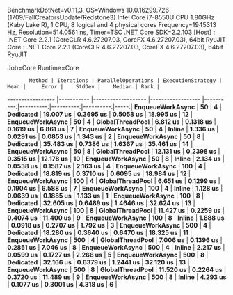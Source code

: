 
BenchmarkDotNet=v0.11.3, OS=Windows 10.0.16299.726 (1709/FallCreatorsUpdate/Redstone3)
Intel Core i7-8550U CPU 1.80GHz (Kaby Lake R), 1 CPU, 8 logical and 4 physical cores
Frequency=1945313 Hz, Resolution=514.0561 ns, Timer=TSC
.NET Core SDK=2.2.103
  [Host] : .NET Core 2.2.1 (CoreCLR 4.6.27207.03, CoreFX 4.6.27207.03), 64bit RyuJIT
  Core   : .NET Core 2.2.1 (CoreCLR 4.6.27207.03, CoreFX 4.6.27207.03), 64bit RyuJIT

Job=Core  Runtime=Core  

           Method | Iterations | ParallelOperations | ExecutionStrategy |      Mean |     Error |    StdDev |    Median | Rank |
----------------- |----------- |------------------- |------------------ |----------:|----------:|----------:|----------:|-----:|
 **EnqueueWorkAsync** |         **50** |                  **4** |         **Dedicated** | **19.007 us** | **0.3695 us** | **0.5058 us** | **18.995 us** |   **12** |
 **EnqueueWorkAsync** |         **50** |                  **4** |  **GlobalThreadPool** |  **6.812 us** | **0.1318 us** | **0.1619 us** |  **6.861 us** |    **7** |
 **EnqueueWorkAsync** |         **50** |                  **4** |            **Inline** |  **1.336 us** | **0.0291 us** | **0.0853 us** |  **1.343 us** |    **2** |
 **EnqueueWorkAsync** |         **50** |                  **8** |         **Dedicated** | **35.483 us** | **0.7386 us** | **1.6367 us** | **35.461 us** |   **14** |
 **EnqueueWorkAsync** |         **50** |                  **8** |  **GlobalThreadPool** | **12.131 us** | **0.2398 us** | **0.3515 us** | **12.178 us** |   **10** |
 **EnqueueWorkAsync** |         **50** |                  **8** |            **Inline** |  **2.134 us** | **0.0538 us** | **0.1587 us** |  **2.163 us** |    **4** |
 **EnqueueWorkAsync** |        **100** |                  **4** |         **Dedicated** | **18.819 us** | **0.3710 us** | **0.6095 us** | **18.984 us** |   **12** |
 **EnqueueWorkAsync** |        **100** |                  **4** |  **GlobalThreadPool** |  **6.651 us** | **0.1299 us** | **0.1904 us** |  **6.588 us** |    **7** |
 **EnqueueWorkAsync** |        **100** |                  **4** |            **Inline** |  **1.128 us** | **0.0639 us** | **0.1885 us** |  **1.133 us** |    **1** |
 **EnqueueWorkAsync** |        **100** |                  **8** |         **Dedicated** | **32.605 us** | **0.6489 us** | **1.4646 us** | **32.624 us** |   **13** |
 **EnqueueWorkAsync** |        **100** |                  **8** |  **GlobalThreadPool** | **11.427 us** | **0.2259 us** | **0.4074 us** | **11.400 us** |    **9** |
 **EnqueueWorkAsync** |        **100** |                  **8** |            **Inline** |  **1.888 us** | **0.0918 us** | **0.2707 us** |  **1.792 us** |    **3** |
 **EnqueueWorkAsync** |        **500** |                  **4** |         **Dedicated** | **18.280 us** | **0.3640 us** | **0.6470 us** | **18.325 us** |   **11** |
 **EnqueueWorkAsync** |        **500** |                  **4** |  **GlobalThreadPool** |  **7.006 us** | **0.1396 us** | **0.2851 us** |  **7.046 us** |    **8** |
 **EnqueueWorkAsync** |        **500** |                  **4** |            **Inline** |  **2.217 us** | **0.0599 us** | **0.1727 us** |  **2.266 us** |    **5** |
 **EnqueueWorkAsync** |        **500** |                  **8** |         **Dedicated** | **32.166 us** | **0.6379 us** | **1.2441 us** | **32.120 us** |   **13** |
 **EnqueueWorkAsync** |        **500** |                  **8** |  **GlobalThreadPool** | **11.520 us** | **0.2264 us** | **0.3720 us** | **11.489 us** |    **9** |
 **EnqueueWorkAsync** |        **500** |                  **8** |            **Inline** |  **4.293 us** | **0.1077 us** | **0.3001 us** |  **4.318 us** |    **6** |
